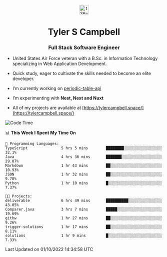 <p align="center">
<a href="https://www.linkedin.com/in/t36campbell" target="blank"><img align="center" src="https://ik.imagekit.io/t36campbell/Portfolio/linkedin.png.original_m8bbGgPh6.png" alt="t36campbell" height="30" width="30" /></a>
</p>
<h1 align="center">Tyler S Campbell</h1>
<h3 align="center">Full Stack Software Engineer</h3>

* United States Air Force veteran with a B.Sc. in Information Technology specializing in Web Application Development. 

* Quick study, eager to cultivate the skills needed to become an elite developer.

* I’m currently working on [periodic-table-api](https://github.com/t36campbell/periodic-table-api)

* I’m experimenting with **Nest, Next and Nuxt**

* All of my projects are available at [https://tylercampbell.space/](https://tylercampbell.space/)

<!--START_SECTION:waka-->
![Code Time](http://img.shields.io/badge/Code%20Time-1%2C833%20hrs%2020%20mins-blue)

📊 **This Week I Spent My Time On** 

```text
💬 Programming Languages: 
TypeScript               5 hrs 5 mins        ████████░░░░░░░░░░░░░░░░░   32.1% 
Java                     4 hrs 36 mins       ███████░░░░░░░░░░░░░░░░░░   29.07% 
Markdown                 1 hr 43 mins        ██░░░░░░░░░░░░░░░░░░░░░░░   10.93% 
JSON                     1 hr 32 mins        ██░░░░░░░░░░░░░░░░░░░░░░░   9.78% 
Python                   1 hr 10 mins        █░░░░░░░░░░░░░░░░░░░░░░░░   7.37%

🐱‍💻 Projects: 
deliverable              6 hrs 49 mins       ██████████░░░░░░░░░░░░░░░   43.05% 
Comparer.java            3 hrs 7 mins        █████░░░░░░░░░░░░░░░░░░░░   19.69% 
githw                    1 hr 27 mins        ██░░░░░░░░░░░░░░░░░░░░░░░   9.26% 
trigger-solutions        1 hr 17 mins        ██░░░░░░░░░░░░░░░░░░░░░░░   8.11% 
solutions                1 hr 9 mins         █░░░░░░░░░░░░░░░░░░░░░░░░   7.33%

```


 Last Updated on 01/10/2022 14:34:58 UTC
<!--END_SECTION:waka-->
